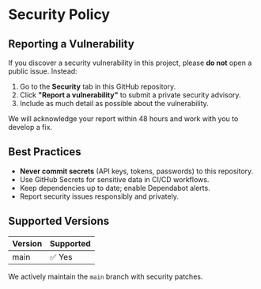 # Security Policy

## Reporting a Vulnerability

If you discover a security vulnerability in this project, please **do not** open a public issue. Instead:

1. Go to the **Security** tab in this GitHub repository.
2. Click **"Report a vulnerability"** to submit a private security advisory.
3. Include as much detail as possible about the vulnerability.

We will acknowledge your report within 48 hours and work with you to develop a fix.

## Best Practices

- **Never commit secrets** (API keys, tokens, passwords) to this repository.
- Use GitHub Secrets for sensitive data in CI/CD workflows.
- Keep dependencies up to date; enable Dependabot alerts.
- Report security issues responsibly and privately.

## Supported Versions

| Version | Supported |
|---------|-----------|
| main    | ✅ Yes    |

We actively maintain the `main` branch with security patches.
